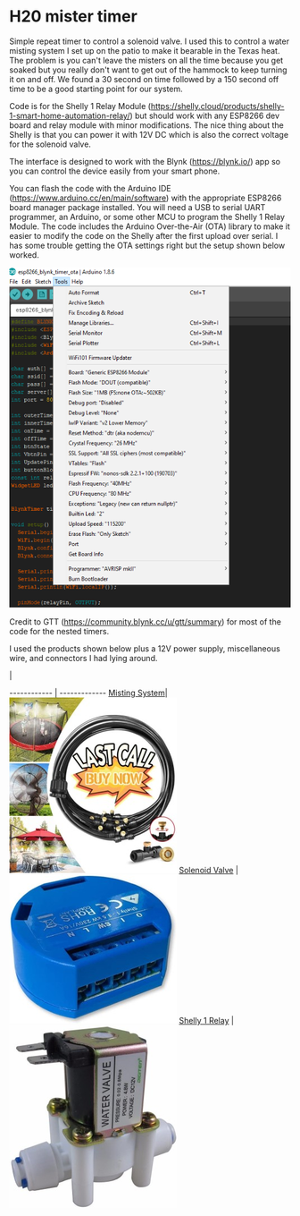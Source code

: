 # H20 mister timer
Simple repeat timer to control a solenoid valve. I used this to control a water misting system I set up on the patio to make it bearable in the Texas heat.  The problem is you can't leave the misters on all the time because you get soaked but you really don't want to get out of the hammock to keep turning it on and off. We found a 30 second on time followed by a 150 second off time to be a good starting point for our system. 

Code is for the Shelly 1 Relay Module (https://shelly.cloud/products/shelly-1-smart-home-automation-relay/) but should work with any ESP8266 dev board and relay module with minor modifications. The nice thing about the Shelly is that you can power it with 12V DC which is also the correct voltage for the solenoid valve. 

The interface is designed to work with the Blynk (https://blynk.io/) app so you can control the device easily from your smart phone.  

You can flash the code with the Arduino IDE (https://www.arduino.cc/en/main/software) with the appropriate ESP8266 board manager package installed.   You will need a USB to serial UART programmer, an Arduino, or some other MCU to program the Shelly 1 Relay Module.  The code includes the Arduino Over-the-Air (OTA) library to make it easier to modify the code on the Shelly after the first upload over serial. I has some trouble getting the OTA settings right but the setup shown below worked. 

![picture](img/board_settings.png) 

Credit to GTT (https://community.blynk.cc/u/gtt/summary) for most of the code for the nested timers. 

I used the products shown below plus a 12V power supply, miscellaneous wire, and connectors I had lying around. 


<!-- -->    | <!-- --> 
------------ | -------------
[Misting System](https://www.amazon.com/gp/product/B08611N214/ref=ppx_yo_dt_b_asin_title_o03_s00?ie=UTF8&psc=1)| ![picture](img/misting_system.jpg)
[Solenoid Valve](https://www.amazon.com/gp/product/B016MP1HX0/ref=ppx_yo_dt_b_asin_title_o02_s00?ie=UTF8&psc=1) | ![picture](img/Shelly1.jpg)
[Shelly 1 Relay](https://www.amazon.com/gp/product/B07G33LNDY/ref=ppx_yo_dt_b_asin_title_o00_s00?ie=UTF8&psc=1) | ![picture](img/Solenoid.jpg)






